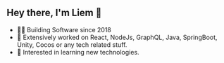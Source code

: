 ## Hey there, I'm Liem 👋
- 🧑‍💻 Building Software since 2018
- 🧭 Extensively worked on React, NodeJs, GraphQL, Java, SpringBoot, Unity, Cocos or any tech related stuff.
- 🌱 Interested in learning new technologies.
<!--
**ThanhLiemm/ThanhLiemm** is a ✨ _special_ ✨ repository because its `README.md` (this file) appears on your GitHub profile.

Here are some ideas to get you started:

- 🔭 I’m currently working on ...
- 🌱 I’m currently learning ...
- 👯 I’m looking to collaborate on ...
- 🤔 I’m looking for help with ...
- 💬 Ask me about ...
- 📫 How to reach me: ...
- 😄 Pronouns: ...
- ⚡ Fun fact: ...
-->
